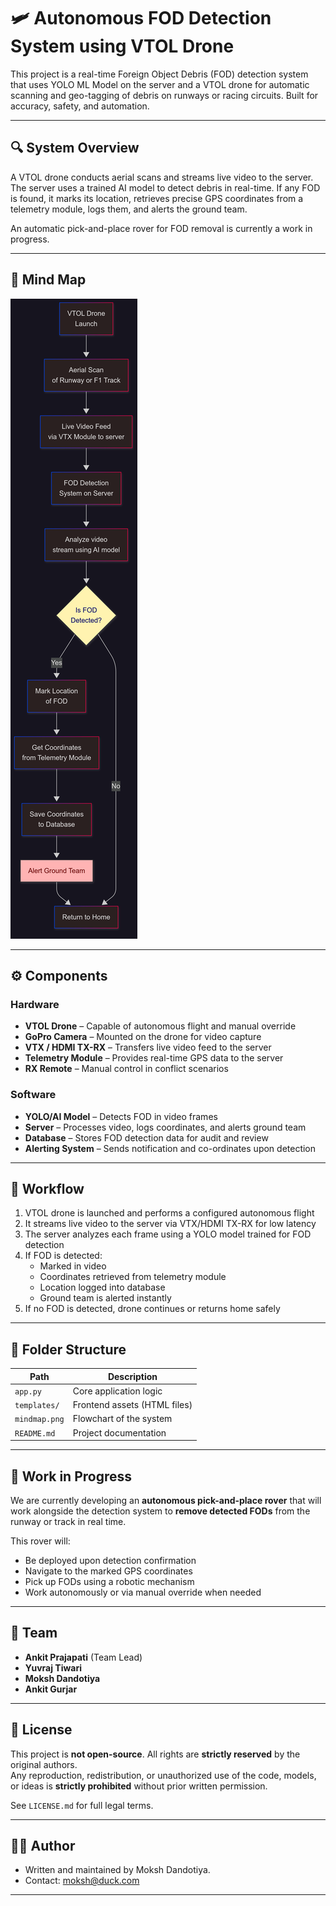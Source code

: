 # 🛩️ Autonomous FOD Detection System using VTOL Drone

This project is a real-time Foreign Object Debris (FOD) detection system that uses YOLO ML Model on the server and a VTOL drone for automatic scanning and geo-tagging of debris on runways or racing circuits. Built for accuracy, safety, and automation.

---

## 🔍 System Overview

A VTOL drone conducts aerial scans and streams live video to the server. The server uses a trained AI model to detect debris in real-time. If any FOD is found, it marks its location, retrieves precise GPS coordinates from a telemetry module, logs them, and alerts the ground team.

An automatic pick-and-place rover for FOD removal is currently a work in progress.

---

## 🧠 Mind Map

![System Overview](mindmap.png)

---

## ⚙️ Components

### Hardware
- **VTOL Drone** – Capable of autonomous flight and manual override  
- **GoPro Camera** – Mounted on the drone for video capture  
- **VTX / HDMI TX-RX** – Transfers live video feed to the server  
- **Telemetry Module** – Provides real-time GPS data to the server  
- **RX Remote** – Manual control in conflict scenarios  

### Software
- **YOLO/AI Model** – Detects FOD in video frames  
- **Server** – Processes video, logs coordinates, and alerts ground team  
- **Database** – Stores FOD detection data for audit and review  
- **Alerting System** – Sends notification and co-ordinates upon detection  

---

## 🔁 Workflow

1. VTOL drone is launched and performs a configured autonomous flight
2. It streams live video to the server via VTX/HDMI TX-RX for low latency
3. The server analyzes each frame using a YOLO model trained for FOD detection
4. If FOD is detected:
   - Marked in video
   - Coordinates retrieved from telemetry module
   - Location logged into database
   - Ground team is alerted instantly
5. If no FOD is detected, drone continues or returns home safely

---

## 🧷 Folder Structure

| Path             | Description                         |
|------------------|-------------------------------------|
| `app.py`         | Core application logic              |
| `templates/`     | Frontend assets (HTML files)        |
| `mindmap.png`    | Flowchart of the system             |
| `README.md`      | Project documentation               |




---

## 🔧 Work in Progress

We are currently developing an **autonomous pick-and-place rover** that will work alongside the detection system to **remove detected FODs** from the runway or track in real time.

This rover will:
- Be deployed upon detection confirmation
- Navigate to the marked GPS coordinates
- Pick up FODs using a robotic mechanism
- Work autonomously or via manual override when needed

---

## 👥 Team

- **Ankit Prajapati** (Team Lead)
- **Yuvraj Tiwari** 
- **Moksh Dandotiya**  
- **Ankit Gurjar** 

---


## 📜 License

This project is **not open-source**. All rights are **strictly reserved** by the original authors.  
Any reproduction, redistribution, or unauthorized use of the code, models, or ideas is **strictly prohibited** without prior written permission.

See `LICENSE.md` for full legal terms.

---

## 👨‍💻 Author
- Written and maintained by Moksh Dandotiya.
- Contact: moksh@duck.com

---




